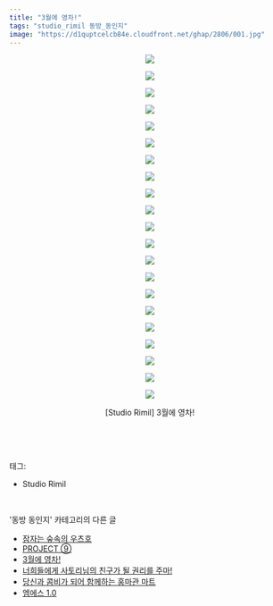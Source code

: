 ```yaml
---
title: "3월에 영차!"
tags: "studio_rimil 동방_동인지"
image: "https://d1quptcelcb84e.cloudfront.net/ghap/2806/001.jpg"
---
```

<div class="article">
<p style="text-align: center; clear: none; float: none;"><img src="{{ site.imgserver8 }}/ghap/2806/001.jpg"/></p>
<p style="text-align: center; clear: none; float: none;"><img src="{{ site.imgserver8 }}/ghap/2806/002.jpg"/></p>
<p style="text-align: center; clear: none; float: none;"><img src="{{ site.imgserver8 }}/ghap/2806/003.jpg"/></p>
<p style="text-align: center; clear: none; float: none;"><img src="{{ site.imgserver8 }}/ghap/2806/004.jpg"/></p>
<p style="text-align: center; clear: none; float: none;"><img src="{{ site.imgserver8 }}/ghap/2806/005.jpg"/></p>
<p style="text-align: center; clear: none; float: none;"><img src="{{ site.imgserver8 }}/ghap/2806/006.jpg"/></p>
<p style="text-align: center; clear: none; float: none;"><img src="{{ site.imgserver8 }}/ghap/2806/007.jpg"/></p>
<p style="text-align: center; clear: none; float: none;"><img src="{{ site.imgserver8 }}/ghap/2806/008.jpg"/></p>
<p style="text-align: center; clear: none; float: none;"><img src="{{ site.imgserver8 }}/ghap/2806/009.jpg"/></p>
<p style="text-align: center; clear: none; float: none;"><img src="{{ site.imgserver8 }}/ghap/2806/010.jpg"/></p>
<p style="text-align: center; clear: none; float: none;"><img src="{{ site.imgserver8 }}/ghap/2806/011.jpg"/></p>
<p style="text-align: center; clear: none; float: none;"><img src="{{ site.imgserver8 }}/ghap/2806/012.jpg"/></p>
<p style="text-align: center; clear: none; float: none;"><img src="{{ site.imgserver8 }}/ghap/2806/013.jpg"/></p>
<p style="text-align: center; clear: none; float: none;"><img src="{{ site.imgserver8 }}/ghap/2806/014.jpg"/></p>
<p style="text-align: center; clear: none; float: none;"><img src="{{ site.imgserver8 }}/ghap/2806/015.jpg"/></p>
<p style="text-align: center; clear: none; float: none;"><img src="{{ site.imgserver8 }}/ghap/2806/016.jpg"/></p>
<p style="text-align: center; clear: none; float: none;"><img src="{{ site.imgserver8 }}/ghap/2806/017.jpg"/></p>
<p style="text-align: center; clear: none; float: none;"><img src="{{ site.imgserver8 }}/ghap/2806/018.jpg"/></p>
<p style="text-align: center; clear: none; float: none;"><img src="{{ site.imgserver8 }}/ghap/2806/019.jpg"/></p>
<p style="text-align: center; clear: none; float: none;"><img src="{{ site.imgserver8 }}/ghap/2806/020.jpg"/></p>
<p style="text-align: center; clear: none; float: none;"><img src="{{ site.imgserver8 }}/ghap/2806/021.jpg"/></p>
<p style="text-align: center; clear: none; float: none;">[Studio Rimil] 3월에 영차!</p>
<p><br/></p>
</div><br/>
<div class="tagTrail">
<p>태그: </p>
<ul>
<li>Studio Rimil</li>
</ul>
</div><br/>
<div class="another">
<p>'동방 동인지' 카테고리의 다른 글</p>
<ul>
<li><a href="/ghap_2809">잠자는 숲속의 우츠호</a></li>
<li><a href="/ghap_2807">PROJECT ⑨</a></li>
<li><a href="/ghap_2806">3월에 영차!</a></li>
<li><a href="/ghap_2805">너희들에게 사토리님의 친구가 될 권리를 주마!</a></li>
<li><a href="/ghap_2804">당신과 콤비가 되어 함께하는 홍마관 마트</a></li>
<li><a href="/ghap_2803">엠에스 1.0</a></li>
</ul>
</div><br/>
<div class="cb_module cb_fluid">
<div class="cb_wrt cb_profile">
</div><!-- commentList close -->
</div><br/>

